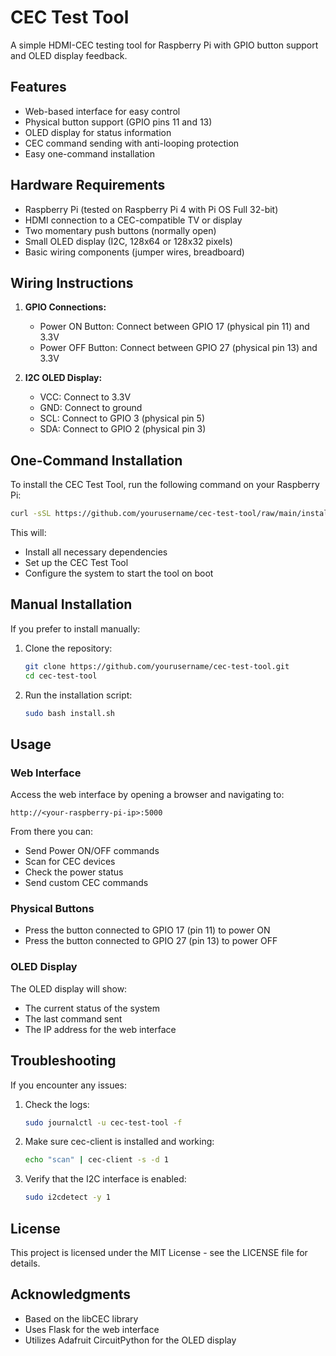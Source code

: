 # CEC Test Tool

A simple HDMI-CEC testing tool for Raspberry Pi with GPIO button support and OLED display feedback.

## Features

- Web-based interface for easy control
- Physical button support (GPIO pins 11 and 13)
- OLED display for status information
- CEC command sending with anti-looping protection
- Easy one-command installation

## Hardware Requirements

- Raspberry Pi (tested on Raspberry Pi 4 with Pi OS Full 32-bit)
- HDMI connection to a CEC-compatible TV or display
- Two momentary push buttons (normally open)
- Small OLED display (I2C, 128x64 or 128x32 pixels)
- Basic wiring components (jumper wires, breadboard)

## Wiring Instructions

1. **GPIO Connections:**
   - Power ON Button: Connect between GPIO 17 (physical pin 11) and 3.3V
   - Power OFF Button: Connect between GPIO 27 (physical pin 13) and 3.3V

2. **I2C OLED Display:**
   - VCC: Connect to 3.3V
   - GND: Connect to ground
   - SCL: Connect to GPIO 3 (physical pin 5)
   - SDA: Connect to GPIO 2 (physical pin 3)

## One-Command Installation

To install the CEC Test Tool, run the following command on your Raspberry Pi:

```bash
curl -sSL https://github.com/yourusername/cec-test-tool/raw/main/install.sh | sudo bash
```

This will:
- Install all necessary dependencies
- Set up the CEC Test Tool
- Configure the system to start the tool on boot

## Manual Installation

If you prefer to install manually:

1. Clone the repository:
   ```bash
   git clone https://github.com/yourusername/cec-test-tool.git
   cd cec-test-tool
   ```

2. Run the installation script:
   ```bash
   sudo bash install.sh
   ```

## Usage

### Web Interface

Access the web interface by opening a browser and navigating to:
```
http://<your-raspberry-pi-ip>:5000
```

From there you can:
- Send Power ON/OFF commands
- Scan for CEC devices
- Check the power status
- Send custom CEC commands

### Physical Buttons

- Press the button connected to GPIO 17 (pin 11) to power ON
- Press the button connected to GPIO 27 (pin 13) to power OFF

### OLED Display

The OLED display will show:
- The current status of the system
- The last command sent
- The IP address for the web interface

## Troubleshooting

If you encounter any issues:

1. Check the logs:
   ```bash
   sudo journalctl -u cec-test-tool -f
   ```

2. Make sure cec-client is installed and working:
   ```bash
   echo "scan" | cec-client -s -d 1
   ```

3. Verify that the I2C interface is enabled:
   ```bash
   sudo i2cdetect -y 1
   ```

## License

This project is licensed under the MIT License - see the LICENSE file for details.

## Acknowledgments

- Based on the libCEC library
- Uses Flask for the web interface
- Utilizes Adafruit CircuitPython for the OLED display
